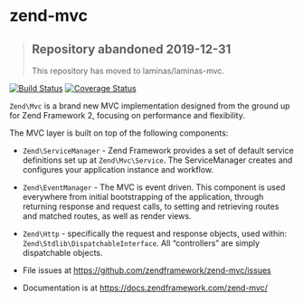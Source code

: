 # zend-mvc

> ## Repository abandoned 2019-12-31
>
> This repository has moved to laminas/laminas-mvc.

[![Build Status](https://secure.travis-ci.org/zendframework/zend-mvc.svg?branch=master)](https://secure.travis-ci.org/zendframework/zend-mvc)
[![Coverage Status](https://coveralls.io/repos/github/zendframework/zend-mvc/badge.svg?branch=master)](https://coveralls.io/github/zendframework/zend-mvc?branch=master)

`Zend\Mvc` is a brand new MVC implementation designed from the ground up for
Zend Framework 2, focusing on performance and flexibility.

The MVC layer is built on top of the following components:

- `Zend\ServiceManager` - Zend Framework provides a set of default service
  definitions set up at `Zend\Mvc\Service`. The ServiceManager creates and
  configures your application instance and workflow.
- `Zend\EventManager` - The MVC is event driven. This component is used
  everywhere from initial bootstrapping of the application, through returning
  response and request calls, to setting and retrieving routes and matched
  routes, as well as render views.
- `Zend\Http` - specifically the request and response objects, used within:
  `Zend\Stdlib\DispatchableInterface`. All “controllers” are simply dispatchable
  objects.


- File issues at https://github.com/zendframework/zend-mvc/issues
- Documentation is at https://docs.zendframework.com/zend-mvc/